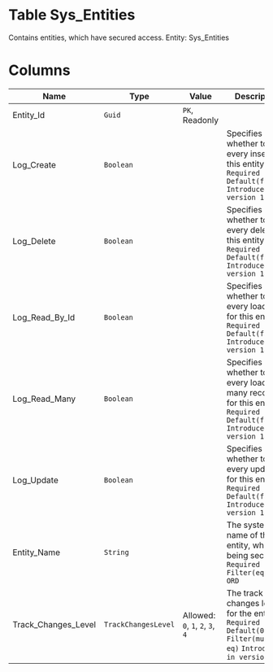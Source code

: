 # Table Sys_Entities

Contains entities, which have secured access. Entity: Sys_Entities

# Columns

| Name | Type | Value | Description |
| - | - | - | --- |
|Entity_Id|`Guid`|`PK`, Readonly||
|Log_Create|`Boolean`||Specifies whether to log every insert for this entity. `Required` `Default(false)` `Introduced in version 18.2` |
|Log_Delete|`Boolean`||Specifies whether to log every delete for this entity. `Required` `Default(false)` `Introduced in version 18.2` |
|Log_Read_By_Id|`Boolean`||Specifies whether to log every load by Id for this entity. `Required` `Default(false)` `Introduced in version 18.2` |
|Log_Read_Many|`Boolean`||Specifies whether to log every load of many records for this entity. `Required` `Default(false)` `Introduced in version 18.2` |
|Log_Update|`Boolean`||Specifies whether to log every update for this entity. `Required` `Default(false)` `Introduced in version 18.2` |
|Entity_Name|`String`||The system name of the entity, which is being secured. `Required` `Filter(eq;like)` `ORD` |
|Track_Changes_Level|`TrackChangesLevel`|Allowed: `0`, `1`, `2`, `3`, `4`|The track changes level for the entity. `Required` `Default(0)` `Filter(multi eq)` `Introduced in version 19.1` |
